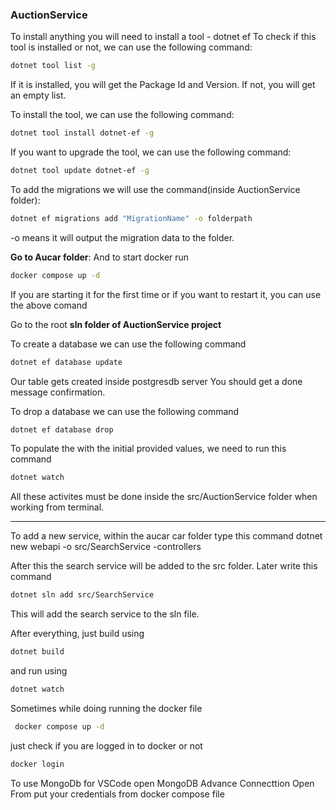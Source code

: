 ### AuctionService

To install anything you will need to install a tool - dotnet ef
To check if this tool is installed or not, we can use the following command:
```bash
dotnet tool list -g
```

If it is installed, you will get the Package Id and Version. If not, you will get an empty list.

To install the tool, we can use the following command:
```bash
dotnet tool install dotnet-ef -g
```

If you want to upgrade the tool, we can use the following command:
```bash
dotnet tool update dotnet-ef -g
```

To add the migrations we will use the command(inside AuctionService folder):
```bash
dotnet ef migrations add "MigrationName" -o folderpath
```
-o means it will output the migration data to the folder.

**Go to Aucar folder**:
And to start docker run
```bash
docker compose up -d
```

If you are starting it for the first time or if you want to restart it, you can use the above comand

Go to the root **sln folder of AuctionService project**

To create a database we can use the following command
```bash
dotnet ef database update
```
Our table gets created inside postgresdb server
You should get a done message confirmation. 
 


To drop a database we can use the following command
```bash
dotnet ef database drop
```

To populate the with the initial provided values, we need to run this command
```bash
dotnet watch
```

All these activites must be done inside the src/AuctionService folder when working from terminal. 


--------------------
To add a new service, within the aucar car folder type this command
 dotnet new webapi -o src/SearchService -controllers

After this the search service will be added to the src folder. 
Later write this command

```bash
dotnet sln add src/SearchService
```

This will add the search service to the sln file.

After everything, just build using
```bash
dotnet build
```

and run using
```bash
dotnet watch
```

Sometimes while doing running the docker file 
```bash
 docker compose up -d
``` 

just check if you are logged in to docker or not

```bash
docker login
```

To use MongoDb for VSCode 
open MongoDB
Advance Connecttion
Open From 
put your credentials from docker compose file

